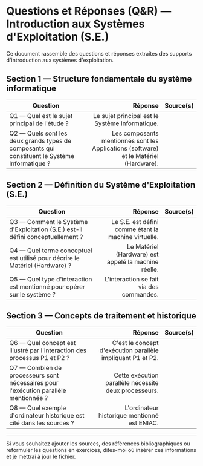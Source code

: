 # Questions et Réponses (Q&R) — Introduction aux Systèmes d'Exploitation (S.E.)

Ce document rassemble des questions et réponses extraites des supports d'introduction aux systèmes d'exploitation.

## Section 1 — Structure fondamentale du système informatique

| Question                                                                                      |                                                                               Réponse | Source(s) |
| --------------------------------------------------------------------------------------------- | ------------------------------------------------------------------------------------: | --------- |
| Q1 — Quel est le sujet principal de l'étude ?                                                 |                                       Le sujet principal est le Système Informatique. |           |
| Q2 — Quels sont les deux grands types de composants qui constituent le Système Informatique ? | Les composants mentionnés sont les Applications (software) et le Matériel (Hardware). |           |

## Section 2 — Définition du Système d'Exploitation (S.E.)

| Question                                                                       |                                              Réponse | Source(s) |
| ------------------------------------------------------------------------------ | ---------------------------------------------------: | --------- |
| Q3 — Comment le Système d'Exploitation (S.E.) est-il défini conceptuellement ? | Le S.E. est défini comme étant la machine virtuelle. |           |
| Q4 — Quel terme conceptuel est utilisé pour décrire le Matériel (Hardware) ?   | Le Matériel (Hardware) est appelé la machine réelle. |           |
| Q5 — Quel type d'interaction est mentionné pour opérer sur le système ?        |             L'interaction se fait via des commandes. |           |

## Section 3 — Concepts de traitement et historique

| Question                                                                             |                                                     Réponse | Source(s) |
| ------------------------------------------------------------------------------------ | ----------------------------------------------------------: | --------- |
| Q6 — Quel concept est illustré par l'interaction des processus P1 et P2 ?            | C'est le concept d'exécution parallèle impliquant P1 et P2. |           |
| Q7 — Combien de processeurs sont nécessaires pour l'exécution parallèle mentionnée ? |       Cette exécution parallèle nécessite deux processeurs. |           |
| Q8 — Quel exemple d'ordinateur historique est cité dans les sources ?                |                L'ordinateur historique mentionné est ENIAC. |           |

---

Si vous souhaitez ajouter les sources, des références bibliographiques ou reformuler les questions en exercices, dites-moi où insérer ces informations et je mettrai à jour le fichier.
